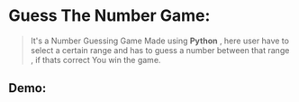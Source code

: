 # Guess The Number Game:
> It's a Number Guessing Game Made using **Python** , here user have to select a certain range and has to guess a number between that range , if thats correct You win the game.

## Demo:
